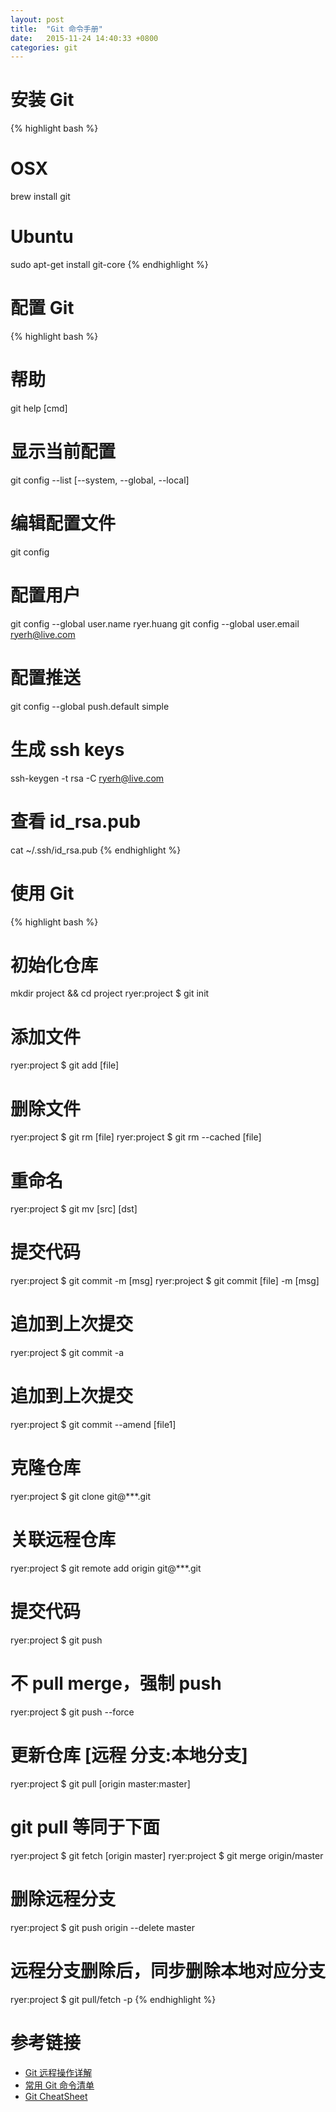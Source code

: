 ```yaml
---
layout: post
title:  "Git 命令手册"
date:   2015-11-24 14:40:33 +0800
categories: git
---
```


# 安装 Git

{% highlight bash %}
# OSX
brew install git

# Ubuntu
sudo apt-get install git-core
{% endhighlight %}

# 配置 Git

{% highlight bash %}
# 帮助
git help [cmd]

# 显示当前配置
git config --list [--system, --global, --local]

# 编辑配置文件
git config

# 配置用户
git config --global user.name    ryer.huang
git config --global user.email   ryerh@live.com

# 配置推送
git config --global push.default simple

# 生成 ssh keys
ssh-keygen -t rsa -C ryerh@live.com

# 查看 id_rsa.pub
cat ~/.ssh/id_rsa.pub
{% endhighlight %}

# 使用 Git

{% highlight bash %}
# 初始化仓库
mkdir project && cd project
ryer:project $ git init

# 添加文件
ryer:project $ git add [file]

# 删除文件
ryer:project $ git rm [file]
ryer:project $ git rm --cached [file]

# 重命名
ryer:project $ git mv [src] [dst]

# 提交代码
ryer:project $ git commit -m [msg]
ryer:project $ git commit [file] -m [msg]

# 追加到上次提交
ryer:project $ git commit -a

# 追加到上次提交
ryer:project $ git commit --amend [file1]

# 克隆仓库
ryer:project $ git clone git@***.git

# 关联远程仓库
ryer:project $ git remote add origin git@***.git

# 提交代码
ryer:project $ git push

# 不 pull merge，强制 push
ryer:project $ git push --force

# 更新仓库 [远程 分支:本地分支]
ryer:project $ git pull [origin master:master]

# git pull 等同于下面
ryer:project $ git fetch [origin master]
ryer:project $ git merge origin/master

# 删除远程分支
ryer:project $ git push origin --delete master

# 远程分支删除后，同步删除本地对应分支
ryer:project $ git pull/fetch -p
{% endhighlight %}

# 参考链接
- [Git 远程操作详解](http://www.ruanyifeng.com/blog/2014/06/git_remote.html?bsh_bid=439347102)
- [常用 Git 命令清单](http://www.ruanyifeng.com/blog/2015/12/git-cheat-sheet.html)<br>
- [Git CheatSheet](https://training.github.com/kit/downloads/github-git-cheat-sheet.pdf)
